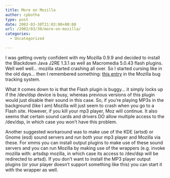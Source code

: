 ```yaml
---
title: More on Mozilla
author: cpbotha
type: post
date: 2002-03-30T21:03:00+00:00
url: /2002/03/30/more-on-mozilla/
categories:
  - Uncategorized

---
```

I was getting overly confident with my Mozilla 0.9.9 and decided to install the Blackdown Java J2RE 1.3.1 as well as Macromedia 5.0.43 flash plugins. Well well well… mozilla started crashing all over. So I started cursing like in the old days… then I remembered something: [this entry][1] in the Mozilla bug tracking system.

What it comes down to is that the Flash plugin is buggy… it simply locks up if the /dev/dsp device is busy, whereas previous versions of this plugin would just disable their sound in this case. So, if you’re playing MP3s in the background (like I am) Mozilla will just seem to crash when you go to a Flash site. However, if you kill your mp3 player, Moz will continue. It also seems that certain sound cards and drivers DO allow multiple access to the /dev/dsp, in which case you won’t have this problem.

Another suggested workaround was to make use of the KDE (artsd) or Gnome (esd) sound servers and run both your mp3 player and Mozilla via these. For xmms you can install output plugins to make use of these sound servers and you can run Mozilla by making use of the wrappers (e.g. invoke mozilla with: artsdsp mozilla, in which case its access to /dev/dsp will be redirected to artsd). If you don’t want to install the MP3 player output plugins (or your player doesn’t support something like this) you can start it with the wrapper as well.

 [1]: http://bugzilla.mozilla.org/show_bug.cgi?id=58339
